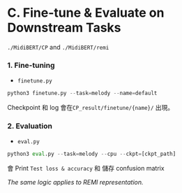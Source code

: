 # C. Fine-tune & Evaluate on Downstream Tasks

```./MidiBERT/CP``` and ```./MidiBERT/remi```

### 1. Fine-tuning

* ```finetune.py```
```python
python3 finetune.py --task=melody --name=default
```
Checkpoint 和 log 會在```CP_result/finetune/{name}/``` 出現。

### 2. Evaluation

* ```eval.py```
```python
python3 eval.py --task=melody --cpu --ckpt=[ckpt_path]
```
會 Print `Test loss & accuracy` 和 儲存 confusion matrix

*The same logic applies to REMI representation.*
